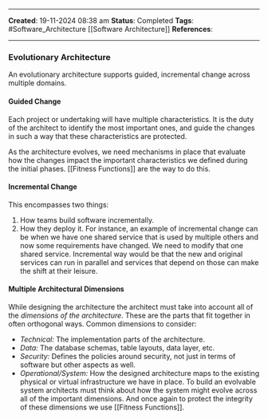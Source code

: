 _____
**Created**: 19-11-2024 08:38 am
**Status**: Completed
**Tags**: #Software_Architecture [[Software Architecture]]
**References**: 
______

### Evolutionary Architecture
An evolutionary architecture supports guided, incremental change across multiple domains.

#### Guided Change
Each project or undertaking will have multiple characteristics. It is the duty of the architect to identify the most important ones, and guide the changes in such a way that these characteristics are protected.

As the architecture evolves, we need mechanisms in place that evaluate how the changes impact the important characteristics we defined during the initial phases. [[Fitness Functions]] are the way to do this.

#### Incremental Change
This encompasses two things:
1. How teams build software incrementally.
2. How they deploy it.
For instance, an example of incremental change can be when we have one shared service that is used by multiple others and now some requirements have changed. We need to modify that one shared service. Incremental way would be that the new and original services can run in parallel and services that depend on those can make the shift at their leisure.

#### Multiple Architectural Dimensions
While designing the architecture the architect must take into account all of the *dimensions of the architecture*. These are the parts that fit together in often orthogonal ways.
Common dimensions to consider:
- *Technical:* The implementation parts of the architecture.
- *Data:* The database schemas, table layouts, data layer, etc.
- *Security:* Defines the policies around security, not just in terms of software but other aspects as well.
- *Operational/System:* How the designed architecture maps to the existing physical or virtual infrastructure we have in place.
To build an evolvable system architects must think about how the system might evolve across all of the important dimensions. And once again to protect the integrity of these dimensions we use [[Fitness Functions]].